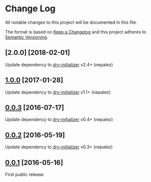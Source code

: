 # Change Log

All notable changes to this project will be documented in this file.

The format is based on [Keep a Changelog](http://keepachangelog.com/)
and this project adheres to [Semantic Versioning](http://semver.org/).

## [2.0.0] [2018-02-01]

Update dependency to [dry-initializer] v2.4+ (nepalez)

## [1.0.0] [2017-01-28]

Update dependency to [dry-initializer] v1.1+ (nepalez)

## [0.0.3] [2016-07-17]

Update dependency to [dry-initializer] v0.4+ (nepalez)

## [0.0.2] [2016-05-19]

Update dependency to [dry-initializer] v0.3+ (nepalez)

## [0.0.1] [2016-05-16]

First public release

[dry-initializer]: https://github.com/dry-rb/dry-initializer
[0.0.1]: https://github.com/nepalez/dry-initializer-rails/compare/ab07725...v0.0.1
[0.0.2]: https://github.com/nepalez/dry-initializer-rails/compare/v0.0.1...v0.0.2
[0.0.3]: https://github.com/nepalez/dry-initializer-rails/compare/v0.0.2...v0.0.3
[1.0.0]: https://github.com/nepalez/dry-initializer-rails/compare/v0.0.3...v1.0.0
[0.0.3]: https://github.com/nepalez/dry-initializer-rails/compare/v1.0.0...v2.0.0
